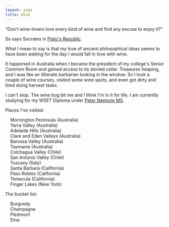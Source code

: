 ```yaml
---
layout: page
title: Wine
---
```


"Don't wine-lovers love every kind of wine and find any excuse to enjoy it?"

So says Socrates in <a href="https://www.perseus.tufts.edu/hopper/text?doc=Perseus%3Atext%3A1999.01.0168%3Abook%3D5%3Apage%3D475">Plato's <i>Republic</i></a>.

What I mean to say is that my love of ancient philosophical ideas seems to have been waiting for the day I would fall in love with wine.

It happened in Australia when I became the president of my college's Senior Common Room and gained access to its storied cellar. Treasures heaping, and I was like an illiterate barbarian looking in the window. So I took a couple of wine courses, visited some wine spots, and even got dirty and tired doing harvest tasks. 

I can't stop. The wine bug bit me and I think I'm in it for life. I am currently studying for my WSET Diploma under <a href="https://www.neptunewine.com/peter-neptune">Peter Neptune MS</a>.

Places I've visited:

&nbsp;&nbsp;&nbsp;&nbsp;Mornington Peninsula (Australia) <br>
&nbsp;&nbsp;&nbsp;&nbsp;Yarra Valley (Australia) <br>
&nbsp;&nbsp;&nbsp;&nbsp;Adelaide Hills (Australia) <br>
&nbsp;&nbsp;&nbsp;&nbsp;Clare and Eden Valleys (Australia)<br>
&nbsp;&nbsp;&nbsp;&nbsp;Barossa Valley (Australia)<br>
&nbsp;&nbsp;&nbsp;&nbsp;Tasmania (Australia)<br>
&nbsp;&nbsp;&nbsp;&nbsp;Colchagua Valley (Chile)<br>
&nbsp;&nbsp;&nbsp;&nbsp;San Antonio Valley (Chile)<br>
&nbsp;&nbsp;&nbsp;&nbsp;Tuscany (Italy)<br>
&nbsp;&nbsp;&nbsp;&nbsp;Santa Barbara (California)<br>
&nbsp;&nbsp;&nbsp;&nbsp;Paso Robles (California)<br>
&nbsp;&nbsp;&nbsp;&nbsp;Temecula (California)<br>
&nbsp;&nbsp;&nbsp;&nbsp;Finger Lakes (New York)<br>

The bucket list:

&nbsp;&nbsp;&nbsp;&nbsp;Burgundy<br>
&nbsp;&nbsp;&nbsp;&nbsp;Champagne<br>
&nbsp;&nbsp;&nbsp;&nbsp;Piedmont<br>
&nbsp;&nbsp;&nbsp;&nbsp;Etna <br>

